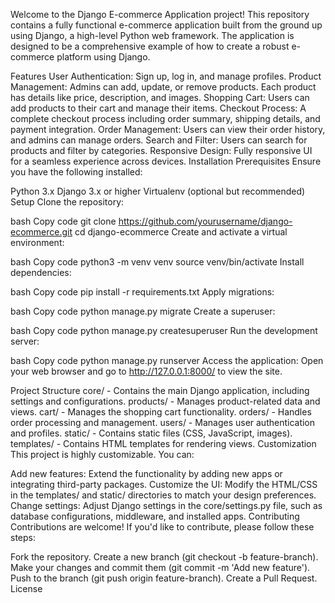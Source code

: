 Welcome to the Django E-commerce Application project! This repository contains a fully functional e-commerce application built from the ground up using Django, a high-level Python web framework. The application is designed to be a comprehensive example of how to create a robust e-commerce platform using Django.

Features
User Authentication: Sign up, log in, and manage profiles.
Product Management: Admins can add, update, or remove products. Each product has details like price, description, and images.
Shopping Cart: Users can add products to their cart and manage their items.
Checkout Process: A complete checkout process including order summary, shipping details, and payment integration.
Order Management: Users can view their order history, and admins can manage orders.
Search and Filter: Users can search for products and filter by categories.
Responsive Design: Fully responsive UI for a seamless experience across devices.
Installation
Prerequisites
Ensure you have the following installed:

Python 3.x
Django 3.x or higher
Virtualenv (optional but recommended)
Setup
Clone the repository:

bash
Copy code
git clone https://github.com/yourusername/django-ecommerce.git
cd django-ecommerce
Create and activate a virtual environment:

bash
Copy code
python3 -m venv venv
source venv/bin/activate
Install dependencies:

bash
Copy code
pip install -r requirements.txt
Apply migrations:

bash
Copy code
python manage.py migrate
Create a superuser:

bash
Copy code
python manage.py createsuperuser
Run the development server:

bash
Copy code
python manage.py runserver
Access the application: Open your web browser and go to http://127.0.0.1:8000/ to view the site.

Project Structure
core/ - Contains the main Django application, including settings and configurations.
products/ - Manages product-related data and views.
cart/ - Manages the shopping cart functionality.
orders/ - Handles order processing and management.
users/ - Manages user authentication and profiles.
static/ - Contains static files (CSS, JavaScript, images).
templates/ - Contains HTML templates for rendering views.
Customization
This project is highly customizable. You can:

Add new features: Extend the functionality by adding new apps or integrating third-party packages.
Customize the UI: Modify the HTML/CSS in the templates/ and static/ directories to match your design preferences.
Change settings: Adjust Django settings in the core/settings.py file, such as database configurations, middleware, and installed apps.
Contributing
Contributions are welcome! If you'd like to contribute, please follow these steps:

Fork the repository.
Create a new branch (git checkout -b feature-branch).
Make your changes and commit them (git commit -m 'Add new feature').
Push to the branch (git push origin feature-branch).
Create a Pull Request.
License